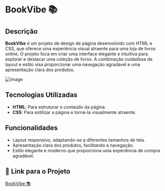 # BookVibe 📚

## Descrição

**BookVibe** é um projeto de design de página desenvolvido com HTML e CSS, que oferece uma experiência visual atraente para uma loja de livros online. O projeto foca em criar uma interface elegante e intuitiva para explorar e destacar uma coleção de livros. A combinação cuidadosa de layout e estilo visa proporcionar uma navegação agradável e uma apresentação clara dos produtos.



![image](https://github.com/user-attachments/assets/eb945449-eb1e-4cef-8542-1875fc51e83e)



## Tecnologias Utilizadas

- **HTML**: Para estruturar o conteúdo da página.
- **CSS**: Para estilizar a página e torná-la visualmente atraente.

## Funcionalidades

- Layout responsivo, adaptando-se a diferentes tamanhos de tela.
- Apresentação clara dos produtos, facilitando a navegação.
- Estilo elegante e moderno que proporciona uma experiência de compra agradável.

## 🔗 Link para o Projeto

[BookVibe 📚](https://book-vibe-one.vercel.app/)
